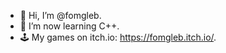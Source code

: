 - 👋 Hi, I’m @fomgleb.
- 👀 I’m now learning C++.
- 🕹️ My games on itch.io: https://fomgleb.itch.io/.
